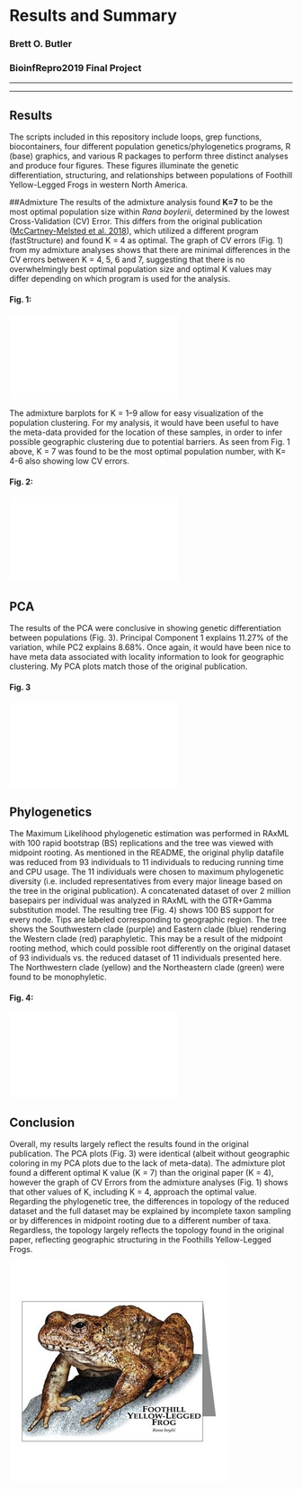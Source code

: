 # Results and Summary
### Brett O. Butler
### BioinfRepro2019 Final Project
____________________
____________________
## Results
The scripts included in this repository include loops, grep functions, biocontainers, four different population genetics/phylogenetics programs, R (base) graphics, and various R packages to perform three distinct analyses and produce four figures. These figures illuminate the genetic differentiation, structuring, and relationships between populations of Foothill Yellow-Legged Frogs in western North America. 

##Admixture
The results of the admixture analysis found **K=7** to be the most optimal population size within *Rana boylerii*, determined by the lowest Cross-Validation (CV) Error. This differs from the original publication ([McCartney-Melsted et al. 2018](https://www.nature.com/articles/s41437-018-0097-7.pdf?origin=ppub)), which utilized a different program (fastStructure) and found K = 4 as optimal. The graph of CV errors (Fig. 1) from my admixture analyses shows that there are minimal differences in the CV errors between K = 4, 5, 6 and 7, suggesting that there is no overwhelmingly best optimal population size and optimal K values may differ depending on which program is used for the analysis.

#### **Fig. 1:**

![CV Errors](./Admixture/FIGURES/CVErrors.pdf)

The admixture barplots for K = 1–9 allow for easy visualization of the population clustering. For my analysis, it would have been useful to have the meta-data provided for the location of these samples, in order to infer possible geographic clustering due to potential barriers. As seen from Fig. 1 above, K = 7 was found to be the most optimal population number, with K= 4-6 also showing low CV errors.

#### **Fig. 2:**

![barplots](./Admixture/FIGURES/structure_plots_panel.pdf)

## PCA
The results of the PCA were conclusive in showing genetic differentiation between populations (Fig. 3). Principal Component 1 explains 11.27% of the variation, while PC2 explains 8.68%. Once again, it would have been nice to have meta data associated with locality information to look for geographic clustering. My PCA plots match those of the original publication. 

#### **Fig. 3**

![PCA](./PCA/FIGURES/PCA_panel.pdf)

## Phylogenetics
The Maximum Likelihood phylogenetic estimation was performed in RAxML with 100 rapid bootstrap (BS) replications and the tree was viewed with midpoint rooting. As mentioned in the README, the original phylip datafile was reduced from 93 individuals to 11 individuals to reducing running time and CPU usage. The 11 individuals were chosen to maximum phylogenetic diversity (i.e. included representatives from every major lineage based on the tree in the original publication). A concatenated dataset of over 2 million basepairs per individual was analyzed in RAxML with the GTR+Gamma substitution model. The resulting tree (Fig. 4) shows 100 BS support for every node. Tips are labeled corresponding to geographic region. The tree shows the Southwestern clade (purple) and Eastern clade (blue) rendering the Western clade (red) paraphyletic. This may be a result of the midpoint rooting method, which could possible root differently on the original dataset of 93 individuals vs. the reduced dataset of 11 individuals presented here. The Northwestern clade (yellow) and the Northeastern clade (green) were found to be monophyletic. 

#### **Fig. 4:**

![Tree](./Phylogenetics/FIGURES/RAxML_reduced_tree.pdf)

## Conclusion
Overall, my results largely reflect the results found in the original publication. The PCA plots (Fig. 3) were identical (albeit without geographic coloring in my PCA plots due to the lack of meta-data). The admixture plot found a different optimal K value (K = 7) than the original paper (K = 4), however the graph of CV Errors from the admixture analyses (Fig. 1) shows that other values of K, including K = 4, approach the optimal value. Regarding the phylogenetic tree, the differences in topology of the reduced dataset and the full dataset may be explained by incomplete taxon sampling or by differences in midpoint rooting due to a different number of taxa. Regardless, the topology largely reflects the topology found in the original paper, reflecting geographic structuring in the Foothills Yellow-Legged Frogs.

![Rana](./Rana_boylii.jpg)